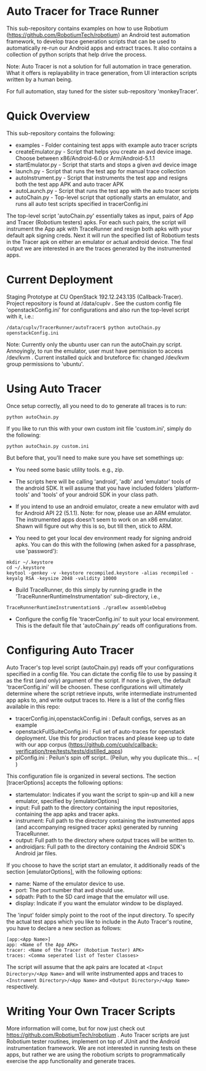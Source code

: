 
Auto Tracer for Trace Runner
============================

This sub-repository contains examples on how to use Robotium (https://github.com/RobotiumTech/robotium)
an Android test automation framework, to develop trace generation scripts that can be used to automatically
re-run our Android apps and extract traces. It also contains a collection of python scripts that help drive
the process.

Note: Auto Tracer is not a solution for full automation in trace generation. What it offers is replayability
in trace generation, from UI interaction scripts written by a human being. 

For full automation, stay tuned for the sister sub-repository 'monkeyTracer'.

Quick Overview
==============

This sub-repository contains the following:

  * examples - Folder containing test apps with example auto tracer scripts
  * createEmulator.py - Script that helps you create an avd device image. Choose between x86/Android-6.0 or Arm/Android-5.1.1
  * startEmulator.py - Script that starts and stops a given avd device image
  * launch.py - Script that runs the test app for manual trace collection
  * autoInstrument.py - Script that instruments the test app and resigns both the test app APK and auto tracer APK
  * autoLaunch.py - Script that runs the test app with the auto tracer scripts
  * autoChain.py - Top-level script that optionally starts an emulator, and runs all auto test scripts specified in tracerConfig.ini

The top-level script 'autoChain.py' essentially takes as input, pairs of App and Tracer (Robotium testers) apks. For
each such pairs, the script will instrument the App apk with TraceRunner and resign both apks with your default apk
signing creds. Next it will run the specified list of Robotium tests in the Tracer apk on either an emulator or actual
android device. The final output we are interested in are the traces generated by the instrumented apps.

Current Deployment
==================

Staging Prototype at CU OpenStack 192.12.243.135 (Callback-Tracer). Project repository is found at /data/cuplv . 
See the custom config file 'openstackConfig.ini' for configurations and also run the top-level script with it, i.e.:

```
/data/cuplv/TracerRunner/autoTracer$ python autoChain.py openstackConfig.ini
```

Note: Currently only the ubuntu user can run the autoChain.py script. Annoyingly, to run the emulator, user must have
permission to access /dev/kvm . Current installed quick and bruteforce fix: changed /dev/kvm group permissions to 'ubuntu'.

Using Auto Tracer
=================

Once setup correctly, all you need to do to generate all traces is to run:

```
python autoChain.py
```

If you like to run this with your own custom init file 'custom.ini', simply do the following:

```
python autoChain.py custom.ini
```

But before that, you'll need to make sure you have set somethings up:

* You need some basic utility tools. e.g., zip.

* The scripts here will be calling 'android', 'adb' and 'emulator' tools of the android SDK. It will assume that you
  have included folders 'platform-tools' and 'tools' of your android SDK in your class path.

* If you intend to use an android emulator, create a new emulator with avd for Android API 22 (5.1.1). 
  Note: for now, please use an ARM emulator. The instrumented apps doesn't seem to work on an x86 emulator.
  Shawn will figure out why this is so, but till then, stick to ARM.

* You need to get your local dev environment ready for signing android apks. You can do this with the following
  (when asked for a passphrase, use 'password'):
```
mkdir ~/.keystore
cd ~/.keystore
keytool -genkey -v -keystore recompiled.keystore -alias recompiled -keyalg RSA -keysize 2048 -validity 10000
```

* Build TraceRunner, do this simply by running gradle in the 'TraceRunnerRuntimeInstrumentation' sub-directory, i.e.,
```
TraceRunnerRuntimeInstrumentation$ ./gradlew assembleDebug
```

* Configure the config file 'tracerConfig.ini' to suit your local environment. This is the default file that 'autoChain.py' 
  reads off configurations from.

Configuring Auto Tracer
=======================

Auto Tracer's top level script (autoChain.py) reads off your configurations specified in a config file. You can 
dictate the config file to use by passing it as the first (and only) argument of the script. If none is given,
the default 'tracerConfig.ini' will be choosen. These configurations will ultimately determine where the script 
retrieve inputs, write intermediate instrumented app apks to, and write output traces to. Here is a list of the
config files available in this repo:

* tracerConfig.ini,openstackConfig.ini : Default configs, serves as an example
* openstackFullSuiteConfig.ini : Full set of auto-traces for openstack deployment. Use this for production traces and
  please keep up to date with our app corpus (https://github.com/cuplv/callback-verification/tree/tests/tests/distilled_apps)
* plConfig.ini : Peilun's spin off script.. (Peilun, why you duplicate this... =( )

This configuration file is organized in several sections. The section [tracerOptions] accepts the following options:

* startemulator: Indicates if you want the script to spin-up and kill a new emulator, specified by [emulatorOptions]
* input: Full path to the directory containing the input repositories, containing the app apks and tracer apks.
* instrument: Full path to the directory containing the instrumented apps (and accompanying resigned tracer apks)
  generated by running TraceRunner.
* output: Full path to the directory where output traces will be written to.
* androidjars: Full path to the directory containing the Android SDK's Android jar files.

If you choose to have the script start an emulator, it additionally reads of the section [emulatorOptions], with
the following options:

* name: Name of the emulator device to use.
* port: The port number that avd should use.
* sdpath: Path to the SD card image that the emulator will use.
* display: Indicate if you want the emulator window to be displayed.

The 'input' folder simply point to the root of the input directory. To specify the actual test apps which you like to
include in the Auto Tracer's routine, you have to declare a new section as follows:

```
[app:<App Name>]
app: <Name of the App APK>
tracer: <Name of the Tracer (Robotium Tester) APK>
traces: <Comma seperated list of Tester Classes>
```
The script will assume that the apk pairs are located at ```<Input Directory>/<App Name>``` and will write instrumented
apps and traces to ```<Instrument Directory>/<App Name>``` and ```<Output Directory>/<App Name>``` respectively.

Writing Your Own Tracer Scripts
===============================

More information will come, but for now just check out https://github.com/RobotiumTech/robotium .
Auto Tracer scripts are just Robotium tester routines, implement on top of JUnit and the Android instrumentation framework.
We are not interested in running tests on these apps, but rather we are using the robotium scripts to programmatically exercise 
the app functionality and generate traces.


